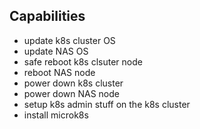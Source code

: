 ## Capabilities

- update k8s cluster OS
- update NAS OS
- safe reboot k8s clsuter node
- reboot NAS node
- power down k8s cluster
- power down NAS node
- setup k8s admin stuff on the k8s cluster
- install microk8s
